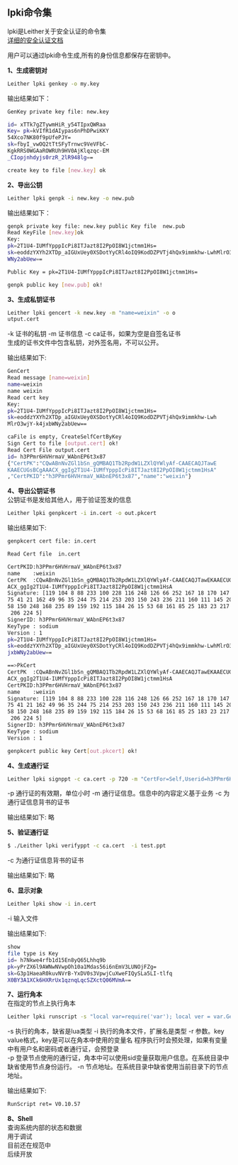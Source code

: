 ## lpki命令集  
lpki是Leither关于安全认证的命令集  
<a href="../doc/Pki.md"> 详细的安全认证文档</a>  

用户可以通过lpki命令生成,所有的身份信息都保存在密钥中。  

**1、生成密钥对**  
<a id="genkey"></a> 
```bash  
Leither lpki genkey -o my.key   
```  
输出结果如下：  
```bash  
GenKey private key file: new.key

id= xTTk7gZTywmHiR_y54TIpxQWRaa
Key= pk=kVIfR1dAIypas6nPhDPwiKKY
54Xco7NK80f9pUfePJY=
sk=fbyI_vwOQ2tTtSFyTrnwc9VeVFbC-
KgkRRS0WGAaROWRUh9HV0AjKlqzqc-EM
_CIopjnhdyjs0rzR_2lR948lg==

create key to file [new.key] ok

```  
    
**2、导出公钥**    
<a id="genpk"></a> 
```bash  
Leither lpki genpk -i new.key -o new.pub
```  
输出结果如下：  
```bash  
genpk private key file: new.key public Key file  new.pub
Read KeyFile [new.key]ok
Key:
pk=2T1U4-IUMfYpppIcPi8ITJazt8I2PpOI8W1jctmm1Hs=
sk=eoddzYXYh2XTDp_aIGUxUey0XSDotYyCRl4oIQ9KodDZPVTj4hQx9immkhw-LwhMlrO3wjY-k4jxb
WNy2abUew==

Public Key = pk=2T1U4-IUMfYpppIcPi8ITJazt8I2PpOI8W1jctmm1Hs=

genpk public key [new.pub] ok!
```  

**3、生成私钥证书**  
<a id="gencert"></a> 
```bash  
Leither lpki gencert -k new.key -m "name=weixin" -o o
utput.cert
```
-k 证书的私钥
-m 证书信息
-c ca证书，如果为空是自签名证书  
生成的证书文件中包含私钥，对外签名用，不可以公开。  


输出结果如下:
```bash  
GenCert
Read message [name=weixin]
name=weixin
name weixin
Read cert key
Key:
pk=2T1U4-IUMfYpppIcPi8ITJazt8I2PpOI8W1jctmm1Hs=
sk=eoddzYXYh2XTDp_aIGUxUey0XSDotYyCRl4oIQ9KodDZPVTj4hQx9immkhw-Lwh
MlrO3wjY-k4jxbWNy2abUew==

caFile is empty, CreateSelfCertByKey
Sign Cert to file [output.cert] ok!
Read Cert File output.cert
id= h3PPmr6HVHrmaV_WAbnEP6t3x87
{"CertPK":"CQwABnNvZGl1bSn_gQMBAQ1Tb2RpdW1LZXlQYWlyAf-CAAECAQJTawE
KAAECUGsBCgAAACX_ggIg2T1U4-IUMfYpppIcPi8ITJazt8I2PpOI8W1jctmm1HsA"
,"CertPKID":"h3PPmr6HVHrmaV_WAbnEP6t3x87","name":"weixin"}
```    

**4、导出公钥证书**  
<a id="genpkcert"></a> 
公钥证书是发给其他人，用于验证签发的信息
```bash  
Leither lpki genpkcert -i in.cert -o out.pkcert
```

输出结果如下:
```bash  
genpkcert cert file: in.cert

Read Cert file  in.cert

CertPKID:h3PPmr6HVHrmaV_WAbnEP6t3x87
name    :weixin
CertPK  :CQwABnNvZGl1bSn_gQMBAQ1Tb2RpdW1LZXlQYWlyAf-CAAECAQJTawEKAAECUGsBCgAA
ACX_ggIg2T1U4-IUMfYpppIcPi8ITJazt8I2PpOI8W1jctmm1HsA
Signature: [119 104 8 88 233 100 228 116 248 126 66 252 167 18 170 147 124 7
75 41 21 162 49 96 35 244 75 214 253 203 150 243 236 211 160 111 145 206 230
58 150 248 168 235 89 159 192 115 184 26 15 53 68 161 85 25 183 23 217 24 237
 206 224 5]
SignerID: h3PPmr6HVHrmaV_WAbnEP6t3x87
KeyType : sodium
Version : 1
pk=2T1U4-IUMfYpppIcPi8ITJazt8I2PpOI8W1jctmm1Hs=
sk=eoddzYXYh2XTDp_aIGUxUey0XSDotYyCRl4oIQ9KodDZPVTj4hQx9immkhw-LwhMlrO3wjY-k4
jxbWNy2abUew==

==>PkCert
CertPK  :CQwABnNvZGl1bSn_gQMBAQ1Tb2RpdW1LZXlQYWlyAf-CAAECAQJTawEKAAECUGsBCgAA
ACX_ggIg2T1U4-IUMfYpppIcPi8ITJazt8I2PpOI8W1jctmm1HsA
CertPKID:h3PPmr6HVHrmaV_WAbnEP6t3x87
name    :weixin
Signature: [119 104 8 88 233 100 228 116 248 126 66 252 167 18 170 147 124 7
75 41 21 162 49 96 35 244 75 214 253 203 150 243 236 211 160 111 145 206 230
58 150 248 168 235 89 159 192 115 184 26 15 53 68 161 85 25 183 23 217 24 237
 206 224 5]
SignerID: h3PPmr6HVHrmaV_WAbnEP6t3x87
KeyType : sodium
Version : 1

genpkcert public key Cert[out.pkcert] ok!
```  

**4、生成通行证**  
<a id="signppt"></a>
```bash  
Leither lpki signppt -c ca.cert -p 720 -m "CertFor=Self,Userid=h3PPmr6HVHrmaV_WAbnEP6t3x87," -o test.ppt
```
-p 通行证的有效期，单位小时
-m 通行证信息。信息中的内容定义基于业务
-c 为通行证信息背书的证书  


输出结果如下:
略   

**5、验证通行证**  
<a id="verifyppt"></a>
```bash  
$ ./Leither lpki verifyppt -c ca.cert  -i test.ppt
```
-c 为通行证信息背书的证书  


输出结果如下:
略   

**6、显示对象**  
<a id="show"></a>  
```bash  
Leither lpki show -i in.cert
```
-i 输入文件

输出结果如下:
```bash  
show
file type is Key
id= h7Nkwe4rfb1d15En8yQ65Lhhq9b
pk=yPrZX6l9AWNwNVwpOh10a1Mdas56i6nEmV3LUNOjFZg=
sk=G3p1HaeaR0kuvNVrB-YxDV0s3VpwjCuXweFIQySLa5LI-tlfq
X0BY3A1XCk6HXRrUx1qznqLqcSZXctQ06MVmA==
```

**7、运行角本**  
在指定的节点上执行角本
<a id="runscript"></a>  
```bash  
Leither lpki runscript -s "local var=require('var'); local ver = var.GetVar(request.sid, 'ver'); return ver"  
```  
-s 执行的角本，缺省是lua类型
-i 执行的角本文件，扩展名是类型
-r 参数。key value格式，key是可以在角本中使用的变量名
    程序执行时会预处理，如果有变量中有用户名和密码或者通行证，会预登录  
-p 登录节点使用的通行证，角本中可以使用sid变量获取用户信息。在系统目录中缺省使用节点身份运行。
-n 节点地址。在系统目录中缺省使用当前目录下的节点地址。
  
输出结果如下:
```bash  
RunScript ret= V0.10.57
```

**8、Shell**  
查询系统内部的状态和数据  
用于调试  
目前还在规范中  
后续开放  
